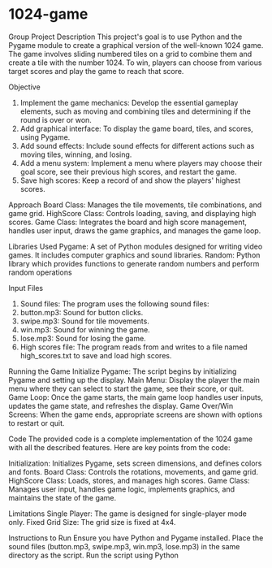 # 1024-game
Group Project Description
This project's goal is to use Python and the Pygame module to create a graphical version of the well-known 1024 game. The game involves sliding numbered tiles on a grid to combine them and create a tile with the number 1024.  To win, players can choose from various target scores and play the game to reach that score. 

Objective
1. Implement the game mechanics: Develop the essential gameplay elements, such as moving and combining tiles and determining if the round is over or won.
2. Add graphical interface: To display the game board, tiles, and scores, using Pygame.
3. Add sound effects: Include sound effects for different actions such as moving tiles, winning, and losing.
4. Add a menu system: Implement a menu where players may choose their goal score, see their previous high scores, and restart the game.
5. Save high scores: Keep a record of and show the players' highest scores.

Approach
Board Class: Manages the tile movements, tile combinations, and game grid.
HighScore Class: Controls loading, saving, and displaying high scores.
Game Class: Integrates the board and high score management, handles user input, draws the game graphics, and manages the game loop.

Libraries Used
Pygame: A set of Python modules designed for writing video games. It includes computer graphics and sound libraries.
Random: Python library which provides functions to generate random numbers and perform random operations

Input Files
1. Sound files: The program uses the following sound files:
2. button.mp3: Sound for button clicks.
3. swipe.mp3: Sound for tile movements.
4. win.mp3: Sound for winning the game.
5. lose.mp3: Sound for losing the game.
6. High scores file: The program reads from and writes to a file named high_scores.txt to save and load high scores.

Running the Game
Initialize Pygame: The script begins by initializing Pygame and setting up the display.
Main Menu: Display the player the main menu where they can select to start the game, see their score, or quit.
Game Loop: Once the game starts, the main game loop handles user inputs, updates the game state, and refreshes the display.
Game Over/Win Screens: When the game ends, appropriate screens are shown with options to restart or quit.

Code
The provided code is a complete implementation of the 1024 game with all the described features. Here are key points from the code:

Initialization: Initializes Pygame, sets screen dimensions, and defines colors and fonts.
Board Class: Controls the rotations, movements, and game grid.
HighScore Class: Loads, stores, and manages high scores.
Game Class: Manages user input, handles game logic, implements graphics, and maintains the state of the game.

Limitations
Single Player: The game is designed for single-player mode only.
Fixed Grid Size: The grid size is fixed at 4x4. 

Instructions to Run
Ensure you have Python and Pygame installed.
Place the sound files (button.mp3, swipe.mp3, win.mp3, lose.mp3) in the same directory as the script.
Run the script using Python
